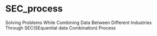 # SEC_process
Solving Problems While Combining Data Between Different Industries Through SEC(SEquential data Combination) Process
